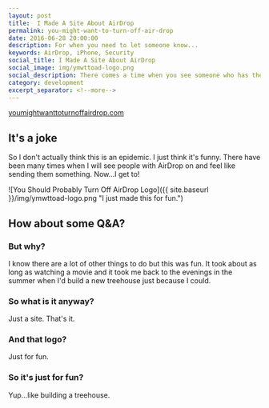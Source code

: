 ```yaml
---
layout: post
title:  I Made A Site About AirDrop
permalink: you-might-want-to-turn-off-air-drop
date: 2016-06-28 20:00:00
description: For when you need to let someone know...
keywords: AirDrop, iPhone, Security
social_title: I Made A Site About AirDrop
social_image: img/ymwttoad-logo.png
social_description: There comes a time when you see someone who has their AirDrop permissions too open. Now you have something to send them!
category: development
excerpt_separator: <!--more-->
---
```


[youmightwanttoturnoffairdrop.com](http://youmightwanttoturnoffairdrop.com)

## It's a joke
So I don't actually think this is an epidemic. I just think it's funny. There have been many times when I will see people with AirDrop on and feel like sending them something. Now...I get to!

<!--more-->

![You Should Probably Turn Off AirDrop Logo]({{ site.baseurl }}/img/ymwttoad-logo.png "I just made this for fun.")

## How about some Q&A?

### But why?
I know there are a lot of other things to do but this was fun. It took about as long as watching a movie and it took me back to the evenings in the summer when I'd build a new treehouse just because I could.

### So what is it anyway?
Just a site. That's it.

### And that logo?
Just for fun.

### So it's just for fun?
Yup...like building a treehouse.
